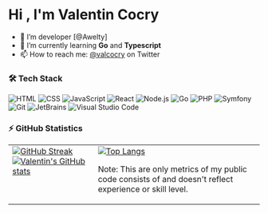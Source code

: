 <h1>Hi , I'm Valentin Cocry</h1>

- 🔭 I’m developer [@Awelty]
- 🌱 I’m currently learning **Go** and **Typescript**
- 📫 How to reach me: [@valcocry](https://twitter.com/krezy_dev) on Twitter

### 🛠 Tech Stack

![HTML](https://img.shields.io/badge/-HTML-05122A?style=flat&logo=HTML5)
![CSS](https://img.shields.io/badge/-CSS-05122A?style=flat&logo=CSS3&logoColor=1572B6)
![JavaScript](https://img.shields.io/badge/-JavaScript-05122A?style=flat&logo=javascript)
![React](https://img.shields.io/badge/-React-05122A?style=flat&logo=react)
![Node.js](https://img.shields.io/badge/-Node.js-05122A?style=flat&logo=node.js)
![Go](https://img.shields.io/badge/Go-05122A?style=flat&logo=go)
![PHP](https://img.shields.io/badge/-PHP-05122A?style=flat&logo=PHP)
![Symfony](https://img.shields.io/badge/-Symfony-05122A?style=flat&logo=Symfony)
![Git](https://img.shields.io/badge/-Git-05122A?style=flat&logo=git)
![JetBrains](https://img.shields.io/badge/-JetBrains-05122A?style=flat&logo=jetbrains)
![Visual Studio Code](https://img.shields.io/badge/-Visual%20Studio%20Code-05122A?style=flat&logo=visual-studio-code&logoColor=007ACC)

### ⚡ GitHub Statistics

<table>
  <tr>
    <td valign="top">
        <a href="https://github.com/cocryv"><img src="https://github-readme-streak-stats.herokuapp.com?user=cocryv&theme=github-dark&dates=58A6FF&fire=1F6FEB&ring=58A6FF&stroke=58A6FF&text_color=C3D1D9&background=0D1117&date_format=M%20j%5B%2C%20Y%5D&border=white" alt="GitHub Streak"/></a>
              <a href="https://github.com/cocryv"><img src="https://github-readme-stats.vercel.app/api?username=cocryv&count_private=true&show_icons=true&include_all_commits=true&theme=github_dark" alt="Valentin's GitHub stats"/></a>
    </td>
    <td valign="top">
        <a href="https://github.com/cocryv"><img src="https://github-readme-stats.vercel.app/api/top-langs/?username=cocryv&count_private=true&show_icons=true&include_all_commits=true&layout=compact&langs_count=6&theme=github_dark" alt="Top Langs"/></a>
        <p>Note: This are only metrics of my public code consists of and doesn't reflect experience or skill level.</p>
    </td>
  </tr>
</table>

